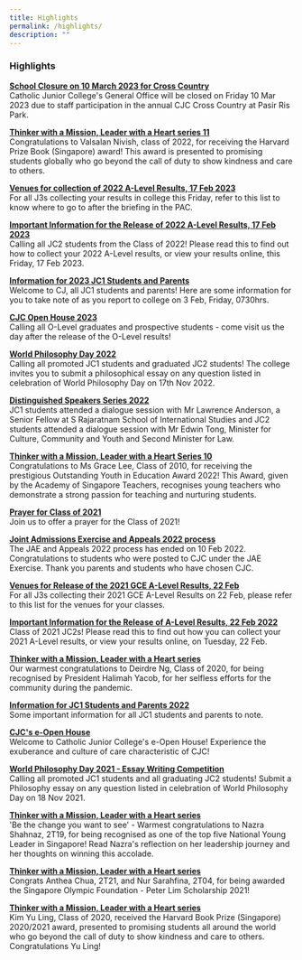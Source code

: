 ```yaml
---
title: Highlights
permalink: /highlights/
description: ""
---
```

### **Highlights**

**[School Closure on 10 March 2023 for Cross Country](https://staging.d3g8vdji1y6l0g.amplifyapp.com/highlights/1/)**<br>
Catholic Junior College's General Office will be closed on Friday 10 Mar 2023 due to staff participation in the annual CJC Cross Country at Pasir Ris Park.

**[Thinker with a Mission, Leader with a Heart series 11](https://staging.d3g8vdji1y6l0g.amplifyapp.com/highlights/37/)**<br>
Congratulations to Valsalan Nivish, class of 2022, for receiving the Harvard Prize Book (Singapore) award! This award is presented to promising students globally who go beyond the call of duty to show kindness and care to others.

**[Venues for collection of 2022 A-Level Results, 17 Feb 2023](https://staging.d3g8vdji1y6l0g.amplifyapp.com/highlights/35/)<br>**
For all J3s collecting your results in college this Friday, refer to this list to know where to go to after the briefing in the PAC.

**[Important Information for the Release of 2022 A-Level Results, 17 Feb 2023](https://staging.d3g8vdji1y6l0g.amplifyapp.com/highlights/36/)<br>**
Calling all JC2 students from the Class of 2022! Please read this to find out how to collect your 2022 A-Level results, or view your results online, this Friday, 17 Feb 2023.

**[Information for 2023 JC1 Students and Parents](https://staging.d3g8vdji1y6l0g.amplifyapp.com/highlights/34/)**<br>
Welcome to CJ, all JC1 students and parents! Here are some information for you to take note of as you report to college on 3 Feb, Friday, 0730hrs.

**[CJC Open House 2023](https://staging.d3g8vdji1y6l0g.amplifyapp.com/highlights/33/)<br>**
Calling all O-Level graduates and prospective students - come visit us the day after the release of the O-Level results!

**[World Philosophy Day 2022](https://staging.d3g8vdji1y6l0g.amplifyapp.com/highlights/32/)<br>**
Calling all promoted JC1 students and graduated JC2 students! The college invites you to submit a philosophical essay on any question listed in celebration of World Philosophy Day on 17th Nov 2022.

**[Distinguished Speakers Series 2022](https://staging.d3g8vdji1y6l0g.amplifyapp.com/highlights/31/)<br>**
JC1 students attended a dialogue session with Mr Lawrence Anderson, a Senior Fellow at S Rajaratnam School of International Studies and JC2 students attended a dialogue session with Mr Edwin Tong, Minister for Culture, Community and Youth and Second Minister for Law.

**[Thinker with a Mission, Leader with a Heart Series 10](https://staging.d3g8vdji1y6l0g.amplifyapp.com/highlights/30/)<br>**
Congratulations to Ms Grace Lee, Class of 2010, for receiving the prestigious Outstanding Youth in Education Award 2022! This Award, given by the Academy of Singapore Teachers, recognises young teachers who demonstrate a strong passion for teaching and nurturing students.

**[Prayer for Class of 2021](https://staging.d3g8vdji1y6l0g.amplifyapp.com/highlights/29/)<br>**
Join us to offer a prayer for the Class of 2021!

**[Joint Admissions Exercise and Appeals 2022 process](https://staging.d3g8vdji1y6l0g.amplifyapp.com/highlights/28/)<br>**
The JAE and Appeals 2022 process has ended on 10 Feb 2022. Congratulations to students who were posted to CJC under the JAE Exercise. Thank you parents and students who have chosen CJC.

**[Venues for Release of the 2021 GCE A-Level Results, 22 Feb](https://staging.d3g8vdji1y6l0g.amplifyapp.com/highlights/27/)<br>**
For all J3s collecting their 2021 GCE A-Level Results on 22 Feb, please refer to this list for the venues for your classes.

**[Important Information for the Release of A-Level Results, 22 Feb 2022](https://staging.d3g8vdji1y6l0g.amplifyapp.com/highlights/26/)<br>**
Class of 2021 JC2s! Please read this to find out how you can collect your 2021 A-Level results, or view your results online, on Tuesday, 22 Feb.

**[Thinker with a Mission, Leader with a Heart series](https://staging.d3g8vdji1y6l0g.amplifyapp.com/highlights/25/)<br>**
Our warmest congratulations to Deirdre Ng, Class of 2020, for being recognised by President Halimah Yacob, for her selfless efforts for the community during the pandemic.

**[Information for JC1 Students and Parents 2022](https://staging.d3g8vdji1y6l0g.amplifyapp.com/highlights/24/)<br>**
Some important information for all JC1 students and parents to note.

**[CJC's e-Open House](https://staging.d3g8vdji1y6l0g.amplifyapp.com/highlights/23/)<br>**
Welcome to Catholic Junior College's e-Open House! Experience the exuberance and culture of care characteristic of CJC!

**[World Philosophy Day 2021 - Essay Writing Competition](https://staging.d3g8vdji1y6l0g.amplifyapp.com/highlights/22/)<br>**
Calling all promoted JC1 students and all graduating JC2 students! Submit a Philosophy essay on any question listed in celebration of World Philosophy Day on 18 Nov 2021.

**[Thinker with a Mission, Leader with a Heart series](https://staging.d3g8vdji1y6l0g.amplifyapp.com/highlights/21/)<br>**
'Be the change you want to see' - Warmest congratulations to Nazra Shahnaz, 2T19, for being recognised as one of the top five National Young Leader in Singapore! Read Nazra's reflection on her leadership journey and her thoughts on winning this accolade.

**[Thinker with a Mission, Leader with a Heart series](https://staging.d3g8vdji1y6l0g.amplifyapp.com/highlights/21/)<br>**
Congrats Anthea Chua, 2T21, and Nur Sarahfina, 2T04, for being awarded the Singapore Olympic Foundation - Peter Lim Scholarship 2021!

**[Thinker with a Mission, Leader with a Heart series](https://staging.d3g8vdji1y6l0g.amplifyapp.com/highlights/20/)<br>**
Kim Yu Ling, Class of 2020, received the Harvard Book Prize (Singapore) 2020/2021 award, presented to promising students all around the world who go beyond the call of duty to show kindness and care to others. Congratulations Yu Ling!